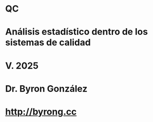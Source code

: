 # QC
# Análisis estadístico dentro de los sistemas de calidad 
# V. 2025
# Dr. Byron González
# http://byrong.cc
